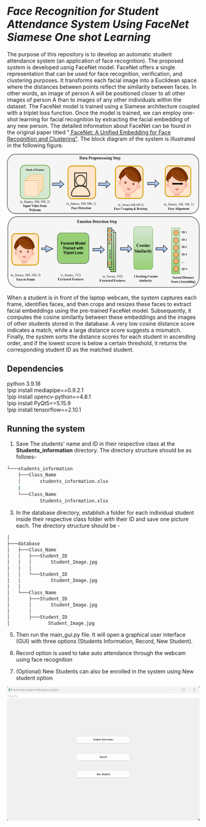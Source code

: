 # ***Face Recognition for Student Attendance System Using FaceNet Siamese One shot Learning***

<p>The purpose of this repository is to develop an automatic student attendance system (an application of face recognition). The proposed system is developed usnig FaceNet model. FaceNet offers a single representation that can be used for face recognition, verification, and clustering purposes. It transforms each facial image into a Euclidean space where the distances between points reflect the similarity between faces. In other words, an image of person A will be positioned closer to all other images of person A than to images of any other individuals within the dataset. The FaceNet model is trained  using a Siamese architecture coupled with a triplet loss function. Once the model is trained, we can employ one-shot learning for facial recognition by extracting the facial embedding of any new person. The detailed information about FaceNet can be found in the original paper titled "<a href = https://arxiv.org/abs/1503.03832> FaceNet: A Unified Embedding for Face Recognition and Clustering"</a>. The block diagram of the system is illustrated in the following figure. </p>

<img src="figures/block_diagram.png" height = "350">

When a student is in front of the laptop webcam, the system captures each frame, identifies faces, and then crops and resizes these faces to extract facial embeddings using the pre-trained FaceNet model. Subsequently, it computes the cosine similarity between these embeddings and the images of other students stored in the database. A very low cosine distance score indicates a match, while a large distance score suggests a mismatch. Finally, the system sorts the distance scores for each student in ascending order, and if the lowest score is below a certain threshold, it returns the corresponding student ID as the matched student.

## Dependencies
python 3.9.18 <br>
!pip install mediapipe==0.9.2.1 <br>
!pip install opencv-python==4.8.1 <br>
!pip install PyQt5==5.15.9 <br>
!pip install tensorflow==2.10.1 <br>

## Running the system

1. Save The students' name and ID in their respective class at the <b>Students_information</b> directory. The directory structure should be as follows- <br>

```bash
└───students_information
    ├───Class_Name 
    │       students_information.xlsx
    |  
    └───Class_Name
            Students_information.xlsx
```

   
3. In the database directory, establish a folder for each individual student inside their respective class folder with their ID and save one picture each. The directory structure should be -

```
│
├───database
│   ├───Class_Name
│   │   ├───Student_ID
│   │   │       Student_Image.jpg
│   │   │
│   │   └───Student_ID
│   │           Student_Image.jpg
│   │
│   └───Class_Name
│       ├───Student_ID
│       │       Student_Image.jpg
│       │
│       ├───Student_ID
│              Student_Image.jpg
```
5. Then run the main_gui.py file. It will open a graphical user interface (GUI) with three options (Students Information, Record, New Student).

6. Record option is used to take auto attendance through the webcam using face recognition

7. (Optional) New Students can also be enrolled in the system using New student option

<img src= "figures/GUI_figure.png" height = "350">

